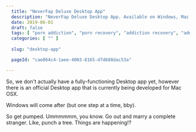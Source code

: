 ```yaml
---
  title: "NeverFap Deluxe Desktop App"
  description: "NeverFap Deluxe Desktop App. Available on Windows, Mac OSX and Linux you can now use NeverFap Deluxe on your desktop!"
  date: 2019-06-01
  draft: false
  tags: [ "porn addiction", "porn recovery", "addiction recovery", "addiction", "awareness", "nofap", "neverfap", "neverfap deluxe" ]
  categories: [ "" ]
  
  slug: "desktop-app"

  pageId: "cae064c4-1aee-4003-8165-d7d688dac53a"

---
```


So, we don't actually have a fully-functioning Desktop app yet, however there is an official Desktop app that is currently being developed for Mac OSX. 

Windows will come after (but one step at a time, bby).

So get pumped. Ummmmmm, you know. Go out and marry a complete stranger. Like, punch a tree. Things are happening!?


